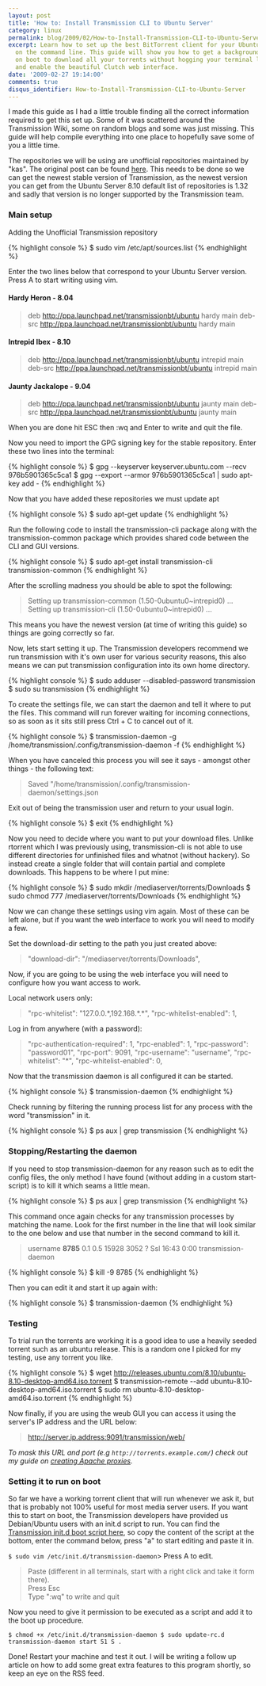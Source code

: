 ```yaml
---
layout: post
title: 'How to: Install Transmission CLI to Ubuntu Server'
category: linux
permalink: blog/2009/02/How-to-Install-Transmission-CLI-to-Ubuntu-Server
excerpt: Learn how to set up the best BitTorrent client for your Ubuntu Server running
  on the command line. This guide will show you how to get a background daemon running
  on boot to download all your torrents without hogging your terminal like rTorrent,
  and enable the beautiful Clutch web interface.
date: '2009-02-27 19:14:00'
comments: true
disqus_identifier: How-to-Install-Transmission-CLI-to-Ubuntu-Server
---
```


I made this guide as I had a little trouble finding all the correct information required to get this set up. Some of it was scattered around the Transmission Wiki, some on random blogs and some was just missing. This guide will help compile everything into one place to hopefully save some of you a little time.

The repositories we will be using are unofficial repositories maintained by "kas". The original post can be found [here](http://forum.transmissionbt.com/viewtopic.php?f=13&t=5604). This needs to be done so we can get the newest stable version of Transmission, as the newest version you can get from the Ubuntu Server 8.10 default list of repositories is 1.32 and sadly that version is no longer supported by the Transmission team.

### Main setup

Adding the Unofficial Transmission repository

{% highlight console %}
$ sudo vim /etc/apt/sources.list
{% endhighlight %}

Enter the two lines below that correspond to your Ubuntu Server version. Press A to start writing using vim.

#### Hardy Heron - 8.04
> deb http://ppa.launchpad.net/transmissionbt/ubuntu hardy main deb-src http://ppa.launchpad.net/transmissionbt/ubuntu hardy main

#### Intrepid Ibex - 8.10
> deb http://ppa.launchpad.net/transmissionbt/ubuntu intrepid main deb-src http://ppa.launchpad.net/transmissionbt/ubuntu intrepid main

#### Jaunty Jackalope - 9.04
> deb http://ppa.launchpad.net/transmissionbt/ubuntu jaunty main deb-src http://ppa.launchpad.net/transmissionbt/ubuntu jaunty main

When you are done hit ESC then :wq and Enter to write and quit the file.

Now you need to import the GPG signing key for the stable repository. Enter these two lines into the terminal:

{% highlight console %}
$ gpg --keyserver keyserver.ubuntu.com --recv 976b5901365c5ca1
$ gpg --export --armor 976b5901365c5ca1 | sudo apt-key add -
{% endhighlight %}

Now that you have added these repositories we must update apt

{% highlight console %}
$ sudo apt-get update
{% endhighlight %}

Run the following code to install the transmission-cli package along with the transmission-common package which provides shared code between the CLI and GUI versions.

{% highlight console %}
$ sudo apt-get install transmission-cli transmission-common
{% endhighlight %}

After the scrolling madness you should be able to spot the following:

> Setting up transmission-common (1.50-0ubuntu0~intrepid0) ... Setting up transmission-cli (1.50-0ubuntu0~intrepid0) ...

This means you have the newest version (at time of writing this guide) so things are going correctly so far.

Now, lets start setting it up. The Transmission developers recommend we run transmission with it's own user for various security reasons, this also means we can put transmission configuration into its own home directory.

{% highlight console %}
$ sudo adduser --disabled-password transmission
$ sudo su transmission
{% endhighlight %}

To create the settings file, we can start the daemon and tell it where to put the files. This command will run forever waiting for incoming connections, so as soon as it sits still press Ctrl + C to cancel out of it.

{% highlight console %}
$ transmission-daemon -g /home/transmission/.config/transmission-daemon -f
{% endhighlight %}

When you have canceled this process you will see it says - amongst other things - the following text:

> Saved "/home/transmission/.config/transmission-daemon/settings.json

Exit out of being the transmission user and return to your usual login.

{% highlight console %}
$ exit
{% endhighlight %}

Now you need to decide where you want to put your download files. Unlike rtorrent which I was previously using, transmission-cli is not able to use different directories for unfinished files and whatnot (without hackery). So instead create a single folder that will contain partial and complete downloads. This happens to be where I put mine:

{% highlight console %}
$ sudo mkdir /mediaserver/torrents/Downloads
$ sudo chmod 777 /mediaserver/torrents/Downloads
{% endhighlight %}

Now we can change these settings using vim again. Most of these can be left alone, but if you want the web interface to work you will need to modify a few.

Set the download-dir setting to the path you just created above:

> "download-dir": "\/mediaserver\/torrents\/Downloads",

Now, if you are going to be using the web interface you will need to configure how you want access to work.

Local network users only:

> "rpc-whitelist": "127.0.0.\*,192.168.\*.\*", "rpc-whitelist-enabled": 1,

Log in from anywhere (with a password):

> "rpc-authentication-required": 1, "rpc-enabled": 1, "rpc-password": "password01", "rpc-port": 9091, "rpc-username": "username", "rpc-whitelist": "\*", "rpc-whitelist-enabled": 0,

Now that the transmission daemon is all configured it can be started.

{% highlight console %}
$ transmission-daemon
{% endhighlight %}

Check running by filtering the running process list for any process with the word "transmission" in it.

{% highlight console %}
$ ps aux | grep transmission
{% endhighlight %}

### Stopping/Restarting the daemon

If you need to stop transmission-daemon for any reason such as to edit the config files, the only method I have found (without adding in a custom start-script) is to kill it which seams a little mean.

{% highlight console %}
$ ps aux | grep transmission
{% endhighlight %}

This command once again checks for any transmission processes by matching the name. Look for the first number in the line that will look similar to the one below and use that number in the second command to kill it.

> username **8785** 0.1 0.5 15928 3052 ? Ssl 16:43 0:00 transmission-daemon

{% highlight console %}
$ kill -9 8785
{% endhighlight %}

Then you can edit it and start it up again with:

{% highlight console %}
$ transmission-daemon
{% endhighlight %}

### Testing

To trial run the torrents are working it is a good idea to use a heavily seeded torrent such as an ubuntu release. This is a random one I picked for my testing, use any torrent you like.

{% highlight console %}
$ wget http://releases.ubuntu.com/8.10/ubuntu-8.10-desktop-amd64.iso.torrent
$ transmission-remote --add ubuntu-8.10-desktop-amd64.iso.torrent
$ sudo rm ubuntu-8.10-desktop-amd64.iso.torrent
{% endhighlight %}

Now finally, if you are using the weub GUI you can access it using the server's IP address and the URL below:

> http://server.ip.address:9091/transmission/web/

_To mask this URL and port (e.g `http://torrents.example.com/`) check out my guide on [creating Apache proxies](/blog/2008/11/Creating-proxies-with-Apache)._

### Setting it to run on boot

So far we have a working torrent client that will run whenever we ask it, but that is probably not 100% useful for most media server users. If you want this to start on boot, the Transmission developers have provided us Debian/Ubuntu users with an init.d script to run. You can find the [Transmission init.d boot script here](http://trac.transmissionbt.com/wiki/Scripts/initd), so copy the content of the script at the bottom, enter the command below, press "a" to start editing and paste it in.

`
 $ sudo vim /etc/init.d/transmission-daemon
 `> Press A to edit.  
> Paste (different in all terminals, start with a right click and take it form there).  
> Press Esc  
> Type ":wq" to write and quit

Now you need to give it permission to be executed as a script and add it to the boot up procedure.

`
 $ chmod +x /etc/init.d/transmission-daemon
 $ sudo update-rc.d transmission-daemon start 51 S .
 `

Done! Restart your machine and test it out. I will be writing a follow up article on how to add some great extra features to this program shortly, so keep an eye on the RSS feed.

